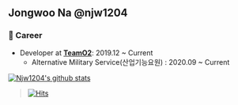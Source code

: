 ## Jongwoo Na @njw1204

### 💼 Career
- Developer at [**TeamO2**](http://teamo2.kr/): 2019.12 ~ Current
  - Alternative Military Service(산업기능요원) : 2020.09 ~ Current

[![Njw1204's github stats](https://github-readme-stats.vercel.app/api?username=njw1204&show_icons=true&title_color=fff&icon_color=79ff97&text_color=9f9f9f&bg_color=151515)](https://github.com/njw1204)

> [![Hits](https://hits.seeyoufarm.com/api/count/incr/badge.svg?url=https%3A%2F%2Fgithub.com%2Fnjw1204%2Fnjw1204)](https://github.com/njw1204/njw1204)
